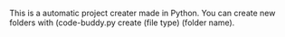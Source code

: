 This is a automatic project creater made in Python.
You can create new folders with (code-buddy.py create (file type) (folder name).
